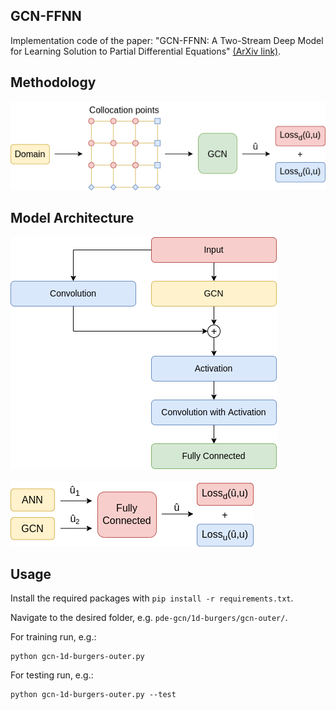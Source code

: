 ## GCN-FFNN
Implementation code of the paper: "GCN-FFNN: A Two-Stream Deep Model for Learning Solution to Partial Differential Equations" [(ArXiv link)](https://arxiv.org/abs/2106.14742).


## Methodology
![pde-gcn](images/methodology.png)

## Model Architecture
![pde-gcn <](images/architecture.png)
<br />
<br />
![pde-gcn >](images/ensemble.png)


## Usage
Install the required packages with `pip install -r requirements.txt`.

Navigate to the desired folder, e.g. `pde-gcn/1d-burgers/gcn-outer/`.

For training run, e.g.:
```
python gcn-1d-burgers-outer.py
```
For testing run, e.g.:
```
python gcn-1d-burgers-outer.py --test
```


<!-- 
## Citation 
```
```
-->
